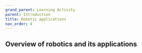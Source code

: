 ```yaml
---
grand_parent: Learning Activity
parent: Intruduction
title: Robotic applications
nav_order: 4
---
```


 Overview of robotics and its applications
--------------------------------------------------------------------------------


